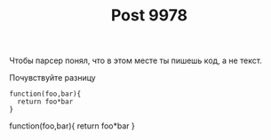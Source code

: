 ﻿---
title: "Post 9978"
se.owner.user_id: 253819
se.owner.display_name: "bonusrk"
se.owner.link: "https://ru.meta.stackoverflow.com/users/253819/bonusrk"
se.link: "https://ru.meta.stackoverflow.com/a/9978"
se.post_id: 9978
se.post_type: answer
se.score: 6
---
<p>Чтобы парсер понял, что в этом месте ты пишешь код, а не текст.</p>

<p>Почувствуйте разницу </p>

<pre><code>function(foo,bar){
  return foo*bar
}
</code></pre>

<p>function(foo,bar){
      return foo*bar
    }</p>
